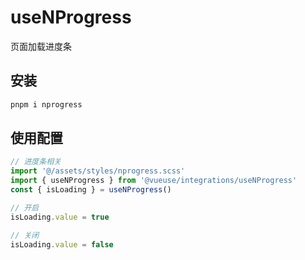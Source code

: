 # useNProgress
页面加载进度条

## 安装
``` js
pnpm i nprogress
```

## 使用配置
``` js
// 进度条相关
import '@/assets/styles/nprogress.scss'
import { useNProgress } from '@vueuse/integrations/useNProgress'
const { isLoading } = useNProgress()

// 开启
isLoading.value = true

// 关闭
isLoading.value = false
```
